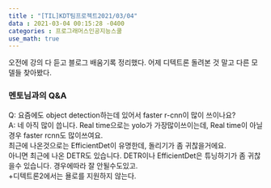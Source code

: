 ```yaml
---
title : "[TIL]KDT팀프로젝트2021/03/04"
data : 2021-03-04 00:15:28 -0400
categories : 프로그래머스인공지능스쿨
use_math: true
---
```

오전에 강의 다 듣고 블로그 배움기록 정리했다. 어제 디텍트론 돌려본 것 말고 다른 모델들 찾아봤다.  
### 멘토님과의 Q&A
Q: 요즘에도 object detection하는데 있어서 faster r-cnn이 많이 쓰이나요?  
A: 네 아직 많이 씁니다. Real time으로는 yolo가 가장많이쓰이는데, Real time이 아닐경우 faster rcnn도 많이쓰여요.  
최근에 나온것으로는 EfficientDet이 유명한데, 돌리기가 좀 귀찮을거에요.  
아니면 최근에 나온 DETR도 있습니다. DETR이나 EfficientDet은 튜닝하기가 좀 귀찮을수 있습니다. 경우에따라 잘 안될수도있고.  
+디텍트론2에서는 욜로를 지원하지 않는다.  